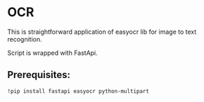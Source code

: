 # OCR

This is straightforward application of easyocr lib for image to text recognition. 

Script is wrapped with FastApi.


## Prerequisites: 

```!pip install fastapi easyocr python-multipart```
